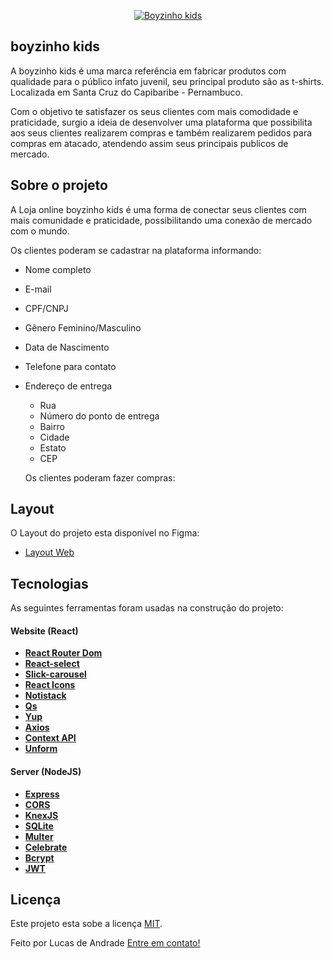 <p align="center">
  <a href="">
    <img src="https://i.imgur.com/WiVCLSf.png" alt="Boyzinho kids" />
  </a>
</p>

## boyzinho kids
A boyzinho kids é uma marca referência em fabricar produtos com qualidade para o público infato juvenil, seu principal produto são as t-shirts. Localizada 
em Santa Cruz do Capibaribe - Pernambuco.

Com o objetivo te satisfazer os seus clientes com mais comodidade e praticidade, 
surgio a ideia de desenvolver uma plataforma que possibilita aos seus clientes realizarem compras e também realizarem pedidos para compras em atacado, atendendo assim seus principais 
publicos de mercado.

## Sobre o projeto

A Loja online boyzinho kids é uma forma de conectar seus clientes com mais comunidade e praticidade, possibilitando uma conexão de mercado com o mundo.

Os clientes poderam se cadastrar na plataforma informando:
- Nome completo
- E-mail
- CPF/CNPJ
- Gênero Feminino/Masculino
- Data de Nascimento
- Telefone para contato
- Endereço de entrega
  - Rua
  - Número do ponto de entrega
  - Bairro
  - Cidade
  - Estato
  - CEP
  
  Os clientes poderam fazer compras:
  
## Layout

O Layout do projeto esta disponível no Figma:

- [Layout Web](https://www.figma.com/file/IA4HciR6S9pmfgDjtEdus7/boyzinho-kids-Web?node-id=0%3A1)

## Tecnologias

As seguintes ferramentas foram usadas na construção do projeto:

#### **Website** (React)

-   **[React Router Dom](https://github.com/ReactTraining/react-router/tree/master/packages/react-router-dom)**
-   **[React-select](https://react-select.com/home)**
-   **[Slick-carousel](https://react-slick.neostack.com/docs/get-started/)**
-   **[React Icons](https://react-icons.github.io/react-icons/)**
-   **[Notistack](https://www.npmjs.com/package/notistack)**
-   **[Qs](https://www.npmjs.com/package/qs)**
-   **[Yup](https://github.com/jquense/yup)**
-   **[Axios](https://www.npmjs.com/package/axios)**
-   **[Context API](https://pt-br.reactjs.org/docs/context.html)**
-   **[Unform](https://unform.dev/)**

#### **Server** (NodeJS)

-   **[Express](https://expressjs.com/)**
-   **[CORS](https://expressjs.com/en/resources/middleware/cors.html)**
-   **[KnexJS](http://knexjs.org/)**
-   **[SQLite](https://github.com/mapbox/node-sqlite3)**
-   **[Multer](https://github.com/expressjs/multer)**
-   **[Celebrate](https://github.com/arb/celebrate)**
-   **[Bcrypt](https://www.npmjs.com/package/bcrypt)**
-   **[JWT](https://jwt.io/)**


## Licença
Este projeto esta sobe a licença [MIT](./LICENSE).

Feito por Lucas de Andrade [Entre em contato!](https://www.linkedin.com/in/lucas-andrade-322634a8/)

